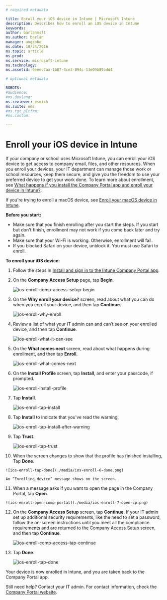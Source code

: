 ```yaml
---
# required metadata

title: Enroll your iOS device in Intune | Microsoft Intune
description: Describes how to enroll an iOS device in Intune
keywords:
author: barlanmsftms.author: barlan
manager: angrobe
ms.date: 10/24/2016
ms.topic: article
ms.prod:
ms.service: microsoft-intune
ms.technology:
ms.assetid: 6eeec7aa-1b07-4ce3-894c-13e09b89bdd4

# optional metadata

ROBOTS:
#audience:
#ms.devlang:
ms.reviewer: esmich
ms.suite: ems
#ms.tgt_pltfrm:
#ms.custom:

---
```



# Enroll your iOS device in Intune

If your company or school uses Microsoft Intune, you can enroll your iOS device to get access to company email, files, and other resources. When you enroll your devices, your IT department can manage those work or school resources, keep them secure, and give you the freedom to use your preferred device to get your work done. To learn more about enrollment, see [What happens if you install the Company Portal app and enroll your device in Intune?](what-happens-if-you-install-the-company-portal-app-and-enroll-your-device-in-intune-ios.md).

If you're trying to enroll a macOS device, see [Enroll your macOS device in Intune](enroll-your-device-in-intune-mac-os-x.md).

**Before you start:**

- Make sure that you finish enrolling after you start the steps. If you start but don't finish, enrollment may not work if you come back later and try again.
- Make sure that your Wi-Fi is working. Otherwise, enrollment will fail.
- If you blocked Safari on your device, unblock it. You must use Safari to enroll.


**To enroll your iOS device:**

1.  Follow the steps in [Install and sign in to the Intune Company Portal app](install-and-sign-in-to-the-intune-company-portal-app-ios.md).

2. On the **Company Access Setup** page, tap **Begin**.

	![ios-enroll-comp-access-setup-begin](./media/ios-enroll-1a-comp-access-setup.png)

3. On the **Why enroll your device?** screen, read about what you can do when you enroll your device, and then tap **Continue**.

	![ios-enroll-why-enroll](./media/ios-enroll-1b-why-enroll.png)

4. Review a list of what your IT admin can and can’t see on your enrolled device, and then tap **Continue**.

	![ios-enroll-what-it-can-see](./media/ios-enroll-1c-we-care-privacy.png)

5.  On the **What comes next** screen, read about what happens during enrollment, and then tap **Enroll**.

 	![ios-enroll-what-comes-next](./media/ios-enroll-1d-what-comes-next.png)

6.  On the **Install Profile** screen, tap **Install**, and enter your passcode, if prompted.

	![ios-enroll-install-profile](./media/ios-enroll-2-mgt-profile-install.png)

7.  Tap **Install**.

	![ios-enroll-tap-install](./media/ios-enroll-3-mgt-profile-install-2.png)    

8.  Tap **Install** to indicate that you've read the warning.

   	![ios-enroll-tap-install-after-warning](./media/ios-enroll-4-warning.png)

9.  Tap **Trust**.

   	![ios-enroll-tap-trust](./media/ios-enroll-5-trust.png)

10.  When the screen changes to show that the profile has finished installing, Tap **Done**.

 	![ios-enroll-tap-done](./media/ios-enroll-6-done.png)

	An “Enrolling device” message shows on the screen.

11.  When a message asks if you want to open the page in the Company Portal, tap **Open**.

	![ios-enroll-open-comp-portal](./media/ios-enroll-7-open-cp.png)

12. On the **Company Access Setup** screen, tap **Continue**. If your IT admin set up additional security requirements, like the need to set a password, follow the on-screen instructions until you meet all the compliance requirements and are returned to the Company Access Setup screen, and then tap **Continue**.

	![ios-enroll-comp-access-tap-continue](./media/ios-enroll-8-comp-access-setup-compliance.png)

13. Tap **Done**.

	![ios-enroll-tap-done](./media/ios-enroll-9-comp-access-setup-complete.png)

Your device is now enrolled in Intune, and you are taken back to the Company Portal app.


Still need help? Contact your IT admin. For contact information, check the [Company Portal website](http://portal.manage.microsoft.com).
